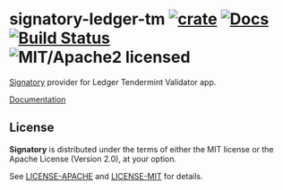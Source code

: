# signatory-ledger-tm [![crate][crate-image]][crate-link] [![Docs][docs-image]][docs-link] [![Build Status][build-image]][build-link] ![MIT/Apache2 licensed][license-image]

[Signatory] provider for Ledger Tendermint Validator app.

[Documentation](https://docs.rs/signatory/)

[Signatory]: https://github.com/iqlusioninc/signatory

## License

**Signatory** is distributed under the terms of either the MIT license or the
Apache License (Version 2.0), at your option.

See [LICENSE-APACHE](LICENSE-APACHE) and [LICENSE-MIT](LICENSE-MIT) for details.

[crate-image]: https://img.shields.io/crates/v/signatory-ledger-tm.svg
[crate-link]: https://crates.io/crates/signatory-ledger-tm
[docs-image]: https://docs.rs/signatory-ledger-tm/badge.svg
[docs-link]: https://docs.rs/signatory-ledger-tm/
[build-image]: https://github.com/iqlusioninc/signatory/workflows/Rust/badge.svg?branch=develop&event=push
[build-link]: https://github.com/iqlusioninc/signatory/actions
[license-image]: https://img.shields.io/badge/license-MIT/Apache2.0-blue.svg
